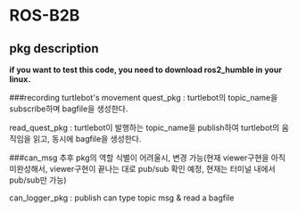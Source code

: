 # ROS-B2B
## pkg description
<b>if you want to test this code, you need to download ros2_humble in your linux.  </b>

###recording turtlebot's movement
quest_pkg : turtlebot의 topic_name을 subscribe하며 bagfile을 생성한다.  

read_quest_pkg : turtlebot이 발행하는 topic_name을 publish하여 turtlebot의 움직임을 읽고, 동시에 bagfile을 생성한다.  

###can_msg
추후 pkg의 역할 식별이 어려울시, 변경 가능(현재 viewer구현을 아직 미완성해서, viewer구현이 끝나는 대로 pub/sub 확인 예정, 현재는 터미널 내에서 pub/sub만 가능)  

can_logger_pkg : publish can type topic msg & read a bagfile 

